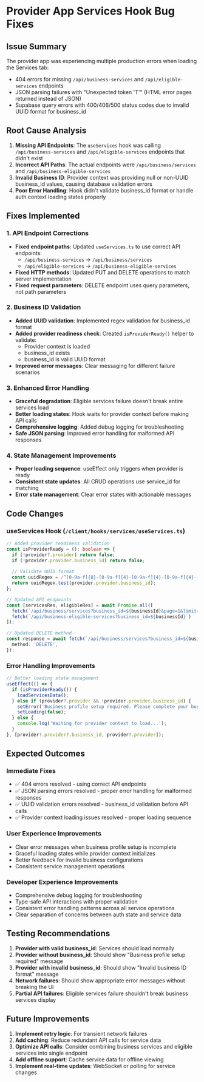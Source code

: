 # Provider App Services Hook Bug Fixes

## Issue Summary
The provider app was experiencing multiple production errors when loading the Services tab:
- 404 errors for missing `/api/business-services` and `/api/eligible-services` endpoints
- JSON parsing failures with "Unexpected token 'T'" (HTML error pages returned instead of JSON)
- Supabase query errors with 400/406/500 status codes due to invalid UUID format for business_id

## Root Cause Analysis
1. **Missing API Endpoints**: The `useServices` hook was calling `/api/business-services` and `/api/eligible-services` endpoints that didn't exist
2. **Incorrect API Paths**: The actual endpoints were `/api/business/services` and `/api/business-eligible-services`
3. **Invalid Business ID**: Provider context was providing null or non-UUID business_id values, causing database validation errors
4. **Poor Error Handling**: Hook didn't validate business_id format or handle auth context loading states properly

## Fixes Implemented

### 1. API Endpoint Corrections
- **Fixed endpoint paths**: Updated `useServices.ts` to use correct API endpoints:
  - `/api/business-services` → `/api/business/services`
  - `/api/eligible-services` → `/api/business-eligible-services`
- **Fixed HTTP methods**: Updated PUT and DELETE operations to match server implementation
- **Fixed request parameters**: DELETE endpoint uses query parameters, not path parameters

### 2. Business ID Validation
- **Added UUID validation**: Implemented regex validation for business_id format
- **Added provider readiness check**: Created `isProviderReady()` helper to validate:
  - Provider context is loaded
  - business_id exists
  - business_id is valid UUID format
- **Improved error messages**: Clear messaging for different failure scenarios

### 3. Enhanced Error Handling
- **Graceful degradation**: Eligible services failure doesn't break entire services load
- **Better loading states**: Hook waits for provider context before making API calls
- **Comprehensive logging**: Added debug logging for troubleshooting
- **Safe JSON parsing**: Improved error handling for malformed API responses

### 4. State Management Improvements
- **Proper loading sequence**: useEffect only triggers when provider is ready
- **Consistent state updates**: All CRUD operations use service_id for matching
- **Error state management**: Clear error states with actionable messages

## Code Changes

### useServices Hook (`/client/hooks/services/useServices.ts`)
```typescript
// Added provider readiness validation
const isProviderReady = (): boolean => {
  if (!provider?.provider) return false;
  if (!provider.provider.business_id) return false;
  
  // Validate UUID format
  const uuidRegex = /^[0-9a-f]{8}-[0-9a-f]{4}-[0-9a-f]{4}-[0-9a-f]{4}-[0-9a-f]{12}$/i;
  return uuidRegex.test(provider.provider.business_id);
};

// Updated API endpoints
const [servicesRes, eligibleRes] = await Promise.all([
  fetch(`/api/business/services?business_id=${businessId}&page=1&limit=50`),
  fetch(`/api/business-eligible-services?business_id=${businessId}`)
]);

// Updated DELETE method
const response = await fetch(`/api/business/services?business_id=${businessService.business_id}&service_id=${serviceId}`, {
  method: 'DELETE',
});
```

### Error Handling Improvements
```typescript
// Better loading state management
useEffect(() => {
  if (isProviderReady()) {
    loadServicesData();
  } else if (provider?.provider && !provider.provider.business_id) {
    setError('Business profile setup required. Please complete your business registration.');
    setLoading(false);
  } else {
    console.log('Waiting for provider context to load...');
  }
}, [provider?.provider?.business_id, provider?.provider]);
```

## Expected Outcomes

### Immediate Fixes
- ✅ 404 errors resolved - using correct API endpoints
- ✅ JSON parsing errors resolved - proper error handling for malformed responses
- ✅ UUID validation errors resolved - business_id validation before API calls
- ✅ Provider context loading issues resolved - proper loading sequence

### User Experience Improvements
- Clear error messages when business profile setup is incomplete
- Graceful loading states while provider context initializes
- Better feedback for invalid business configurations
- Consistent service management operations

### Developer Experience Improvements
- Comprehensive debug logging for troubleshooting
- Type-safe API interactions with proper validation
- Consistent error handling patterns across all service operations
- Clear separation of concerns between auth state and service data

## Testing Recommendations

1. **Provider with valid business_id**: Services should load normally
2. **Provider without business_id**: Should show "Business profile setup required" message
3. **Provider with invalid business_id**: Should show "Invalid business ID format" message
4. **Network failures**: Should show appropriate error messages without breaking the UI
5. **Partial API failures**: Eligible services failure shouldn't break business services display

## Future Improvements

1. **Implement retry logic**: For transient network failures
2. **Add caching**: Reduce redundant API calls for service data
3. **Optimize API calls**: Consider combining business services and eligible services into single endpoint
4. **Add offline support**: Cache service data for offline viewing
5. **Implement real-time updates**: WebSocket or polling for service changes
